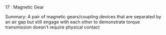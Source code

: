 17 : Magnetic Gear

Summary: A pair of magnetic gears/coupling devices that are separated by an air gap but still engage with each other to demonstrate torque transmission doesn't require physical contact
	